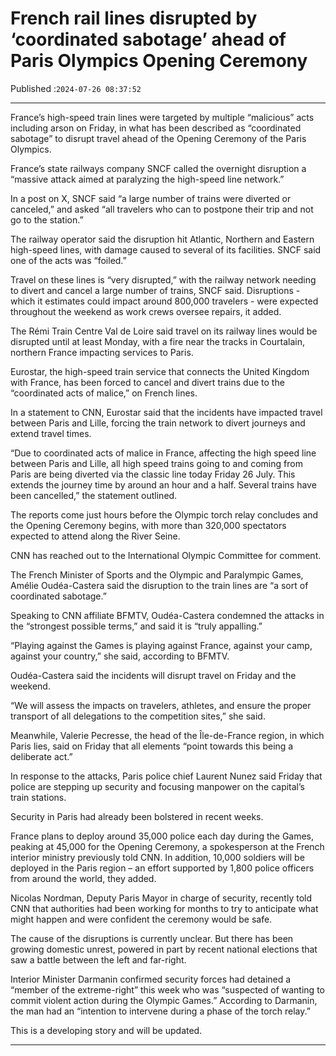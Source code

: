 # French rail lines disrupted by ‘coordinated sabotage’ ahead of Paris Olympics Opening Ceremony

Published :`2024-07-26 08:37:52`

---

France’s high-speed train lines were targeted by multiple “malicious” acts including arson on Friday, in what has been described as “coordinated sabotage” to disrupt travel ahead of the Opening Ceremony of the Paris Olympics.

France’s state railways company SNCF called the overnight disruption a “massive attack aimed at paralyzing the high-speed line network.”

In a post on X, SNCF said “a large number of trains were diverted or canceled,” and asked “all travelers who can to postpone their trip and not go to the station.”

The railway operator said the disruption hit Atlantic, Northern and Eastern high-speed lines, with damage caused to several of its facilities. SNCF said one of the acts was “foiled.”

Travel on these lines is “very disrupted,” with the railway network needing to divert and cancel a large number of trains, SNCF said. Disruptions - which it estimates could impact around 800,000 travelers - were expected throughout the weekend as work crews oversee repairs, it added.

The Rémi Train Centre Val de Loire said travel on its railway lines would be disrupted until at least Monday, with a fire near the tracks in Courtalain, northern France impacting services to Paris.

Eurostar, the high-speed train service that connects the United Kingdom with France, has been forced to cancel and divert trains due to the “coordinated acts of malice,” on French lines.

In a statement to CNN, Eurostar said that the incidents have impacted travel between Paris and Lille, forcing the train network to divert journeys and extend travel times.

“Due to coordinated acts of malice in France, affecting the high speed line between Paris and Lille, all high speed trains going to and coming from Paris are being diverted via the classic line today Friday 26 July. This extends the journey time by around an hour and a half. Several trains have been cancelled,” the statement outlined.

The reports come just hours before the Olympic torch relay concludes and the Opening Ceremony begins, with more than 320,000 spectators expected to attend along the River Seine.

CNN has reached out to the International Olympic Committee for comment.

The French Minister of Sports and the Olympic and Paralympic Games, Amélie Oudéa-Castera said the disruption to the train lines are “a sort of coordinated sabotage.”

Speaking to CNN affiliate BFMTV, Oudéa-Castera condemned the attacks in the “strongest possible terms,” and said it is “truly appalling.”

“Playing against the Games is playing against France, against your camp, against your country,” she said, according to BFMTV.

Oudéa-Castera said the incidents will disrupt travel on Friday and the weekend.

“We will assess the impacts on travelers, athletes, and ensure the proper transport of all delegations to the competition sites,” she said.

Meanwhile, Valerie Pecresse, the head of the Île-de-France region, in which Paris lies, said on Friday that all elements “point towards this being a deliberate act.”

In response to the attacks, Paris police chief Laurent Nunez said Friday that police are stepping up security and focusing manpower on the capital’s train stations.

Security in Paris had already been bolstered in recent weeks.

France plans to deploy around 35,000 police each day during the Games, peaking at 45,000 for the Opening Ceremony, a spokesperson at the French interior ministry previously told CNN. In addition, 10,000 soldiers will be deployed in the Paris region – an effort supported by 1,800 police officers from around the world, they added.

Nicolas Nordman, Deputy Paris Mayor in charge of security, recently told CNN that authorities had been working for months to try to anticipate what might happen and were confident the ceremony would be safe.

The cause of the disruptions is currently unclear. But there has been growing domestic unrest, powered in part by recent national elections that saw a battle between the left and far-right.

Interior Minister Darmanin confirmed security forces had detained a “member of the extreme-right” this week who was “suspected of wanting to commit violent action during the Olympic Games.” According to Darmanin, the man had an “intention to intervene during a phase of the torch relay.”

This is a developing story and will be updated.

---

